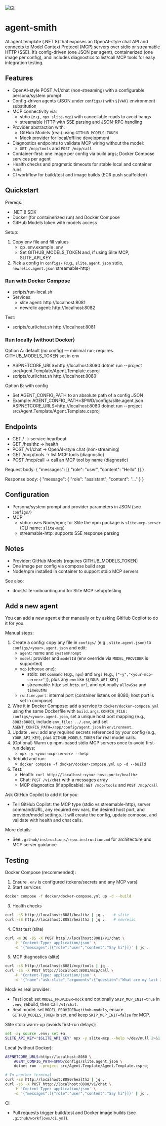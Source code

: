 [![CI](https://github.com/StephenDryden/agent-smith/actions/workflows/ci.yml/badge.svg?branch=main)](https://github.com/StephenDryden/agent-smith/actions/workflows/ci.yml)

# agent-smith
AI agent template (.NET 8) that exposes an OpenAI-style chat API and connects to Model Context Protocol (MCP) servers over stdio or streamable HTTP (SSE). It’s config-driven (one JSON per agent), containerized (one image per config), and includes diagnostics to list/call MCP tools for easy integration testing.

## Features
- OpenAI-style POST /v1/chat (non-streaming) with a configurable persona/system prompt
- Config-driven agents (JSON under `configs/`) with `${VAR}` environment substitution
- MCP connectivity via:
	- stdio (e.g., `npx slite-mcp`) with cancellable reads to avoid hangs
	- streamable HTTP with SSE parsing and JSON-RPC handling
- Provider abstraction with:
	- GitHub Models (real) using `GITHUB_MODELS_TOKEN`
	- Mock provider for local/offline development
- Diagnostics endpoints to validate MCP wiring without the model:
	- `GET /mcp/tools` and `POST /mcp/call`
- Container-first: one image per config via build args; Docker Compose services per agent
- Health checks and pragmatic timeouts for stable local and container runs
- CI workflow for build/test and image builds (ECR push scaffolded)

## Quickstart

Prereqs:
- .NET 8 SDK
- Docker (for containerized run) and Docker Compose
- GitHub Models token with models access

Setup:
1) Copy env file and fill values
	 - cp .env.example .env
	 - Set GITHUB_MODELS_TOKEN and, if using Slite MCP, SLITE_API_KEY
2) Pick a config in `configs/` (e.g., `slite.agent.json` stdio, `newrelic.agent.json` streamable-http)

### Run with Docker Compose
- scripts/run-local.sh
- Services:
	- slite agent: http://localhost:8081
	- newrelic agent: http://localhost:8082

Test:
- scripts/curl/chat.sh http://localhost:8081

### Run locally (without Docker)
Option A: default (no config) — minimal run; requires GITHUB_MODELS_TOKEN set in env
- ASPNETCORE_URLS=http://localhost:8080 dotnet run --project src/Agent.Template/Agent.Template.csproj
- scripts/curl/chat.sh http://localhost:8080

Option B: with config
- Set AGENT_CONFIG_PATH to an absolute path of a config JSON
- Example: AGENT_CONFIG_PATH=$PWD/configs/slite.agent.json ASPNETCORE_URLS=http://localhost:8080 dotnet run --project src/Agent.Template/Agent.Template.csproj

## Endpoints
- GET / -> service heartbeat
- GET /healthz -> health
- POST /v1/chat -> OpenAI-style chat (non-streaming)
 - GET /mcp/tools -> list MCP tools (diagnostic)
 - POST /mcp/call -> call an MCP tool by name (diagnostic)

Request body:
{ "messages": [{ "role": "user", "content": "Hello" }] }

Response body:
{ "message": { "role": "assistant", "content": "..." } }

## Configuration
- Persona/system prompt and provider parameters in JSON (see `configs/`)
- MCP:
	- stdio: uses Node/npm; for Slite the npm package is `slite-mcp-server` (CLI name: `slite-mcp`)
	- streamable-http: supports SSE response parsing

## Notes
- Provider: GitHub Models (requires GITHUB_MODELS_TOKEN)
- One image per config via compose build args
- Node/npm installed in container to support stdio MCP servers

See also:
- docs/slite-onboarding.md for Slite MCP setup/testing

## Add a new agent

You can add a new agent either manually or by asking GitHub Copilot to do it for you.

Manual steps:
1) Create a config: copy any file in `configs/` (e.g., `slite.agent.json`) to `configs/<your>.agent.json` and edit:
	- `agent`: name and `systemPrompt`
	- `model`: provider and `modelId` (env override via `MODEL_PROVIDER` is supported)
	- `mcp` (choose one):
	  - stdio: set `command` (e.g., `npx`) and `args` (e.g., `["-y","<your-mcp-server>"]`), plus any `env` like `${YOUR_API_KEY}`
	  - streamable-http: set `http.url`, and optionally `allowSse` and `timeoutMs`
	- `runtime.port`: internal port (container listens on 8080; host port is set in compose)
2) Wire it in Docker Compose: add a service to `docker/docker-compose.yml` using the same Dockerfile with `build.args.CONFIG_FILE: configs/<your>.agent.json`, set a unique host port mapping (e.g., `8083:8080`), include `env_file: ../.env`, and set `AGENT_CONFIG_PATH=/app/config/agent.json` in `environment`.
3) Update `.env`: add any required secrets referenced by your config (e.g., `YOUR_API_KEY`), plus `GITHUB_MODELS_TOKEN` for real model calls.
4) (Optional) Warm up npm-based stdio MCP servers once to avoid first-run delays:
	- `npx -y <your-mcp-server> --help`
5) Rebuild and run:
	- `docker compose -f docker/docker-compose.yml up -d --build`
6) Test:
	- Health: `curl http://localhost:<your-host-port>/healthz`
	- Chat: `POST /v1/chat` with a messages array
	- MCP diagnostics (if applicable): `GET /mcp/tools` and `POST /mcp/call`

Ask GitHub Copilot to add it for you:
- Tell GitHub Copilot: the MCP type (stdio vs streamable-http), server command/URL, any required env vars, the desired host port, and provider/model settings. It will create the config, update compose, and validate with health and chat calls.

More details:
- See `.github/instructions/repo.instruction.md` for architecture and MCP server guidance

## Testing

Docker Compose (recommended):

1) Ensure `.env` is configured (tokens/secrets and any MCP vars)
2) Start services
```bash
docker compose -f docker/docker-compose.yml up -d --build
```
3) Health checks
```bash
curl -sS http://localhost:8081/healthz | jq .    # slite
curl -sS http://localhost:8082/healthz | jq .    # newrelic
```
4) Chat test (slite)
```bash
curl -m 30 -sS -X POST http://localhost:8081/v1/chat \
	-H 'Content-Type: application/json' \
	-d '{"messages":[{"role":"user","content":"Say hi"}]}' | jq .
```
5) MCP diagnostics (slite)
```bash
curl -sS http://localhost:8081/mcp/tools | jq .
curl -sS -X POST http://localhost:8081/mcp/call \
	-H 'Content-Type: application/json' \
	-d '{"name":"ask-slite","arguments":{"question":"What are my last 3 notes?"}}' | jq .
```

Mock vs real provider:
- Fast local: set `MODEL_PROVIDER=mock` and optionally `SKIP_MCP_INIT=true` in `.env`, rebuild, then call `/v1/chat`.
- Real model: set `MODEL_PROVIDER=github-models`, ensure `GITHUB_MODELS_TOKEN` is set, and keep `SKIP_MCP_INIT=false` for MCP.

Slite stdio warm-up (avoids first-run delays):
```bash
set -a; source .env; set +a
SLITE_API_KEY="$SLITE_API_KEY" npx -y slite-mcp --help >/dev/null 2>&1 || true
```

Local (without Docker):
```bash
ASPNETCORE_URLS=http://localhost:8080 \
	AGENT_CONFIG_PATH=$PWD/configs/slite.agent.json \
	dotnet run --project src/Agent.Template/Agent.Template.csproj

# In another terminal
curl -sS http://localhost:8080/healthz | jq .
curl -sS -X POST http://localhost:8080/v1/chat \
	-H 'Content-Type: application/json' \
	-d '{"messages":[{"role":"user","content":"Say hi"}]}' | jq .
```

CI
- Pull requests trigger build/test and Docker image builds (see `.github/workflows/ci.yml`).
